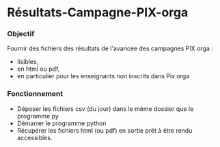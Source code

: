 # Résultats-Campagne-PIX-orga

### Objectif 
Fournir des fichiers des résultats de l'avancée des campagnes PIX orga :
- lisibles,
- en html ou pdf,
- en particulier pour les enseignants non inscrits dans Pix orga

### Fonctionnement
- Déposer les fichiers csv (du jour)  dans le même dossier que le programme py
- Démarrer le programme python
- Récupérer les fichiers html (ou pdf) en sortie prêt à être rendu accessibles.
